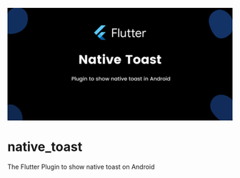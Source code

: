 ![Native Toast](./assets/project_banner.png)

# native_toast

The Flutter Plugin to show native toast on Android


